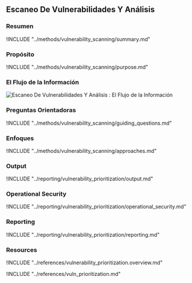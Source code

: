 ## Escaneo De Vulnerabilidades Y Análisis

### Resumen
!INCLUDE "../methods/vulnerability_scanning/summary.md"

### Propósito
!INCLUDE "../methods/vulnerability_scanning/purpose.md"

### El Flujo de la Información
![Escaneo De Vulnerabilidades Y Análisis : El Flujo de la Información](images/info_flows/vulnerability_scanning.svg)

### Preguntas Orientadoras
!INCLUDE "../methods/vulnerability_scanning/guiding_questions.md"

### Enfoques
!INCLUDE "../methods/vulnerability_scanning/approaches.md"

### Output

!INCLUDE "../reporting/vulnerability_prioritization/output.md"

### Operational Security

!INCLUDE "../reporting/vulnerability_prioritization/operational_security.md"

### Reporting

!INCLUDE "../reporting/vulnerability_prioritization/reporting.md"

### Resources

<div class="greybox">
!INCLUDE "../references/vulnerability_prioritization.overview.md"

!INCLUDE "../references/vuln_prioritization.md"
</div>